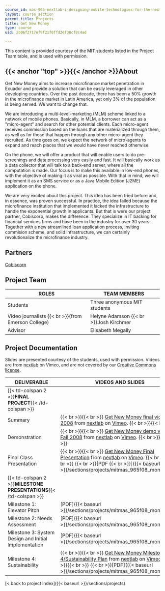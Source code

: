 ```yaml
---
course_id: mas-965-nextlab-i-designing-mobile-technologies-for-the-next-billion-users-fall-2008
layout: course_section
parent_title: Projects
title: Get New Money
type: course
uid: 2b06f2717ef9f21f0ffd26f30cf8c4ad

---
```


This content is provided courtesy of the MIT students listed in the Project Team table, and is used with permission.

{{< anchor "top" >}}{{< /anchor >}}About
----------------------------------------

Get New Money aims to increase microfinance market penetration in Ecuador and provide a solution that can be easily leveraged in other developing countries. Over the past decade, there has been a 50% growth in the microfinance market in Latin America, yet only 3% of the population is being served. We want to change that.

We are introducing a multi-level-marketing (MLM) scheme linked to a network of mobile phones. Basically, in MLM, a borrower can act as a "micro-agent" and search for other potential clients. Each micro-agent receives commission based on the loans that are materialized through them, as well as for those that happen through any other micro-agent they recruited. As time goes on, we expect the network of micro-agents to expand and reach places that we would have never reached otherwise.

On the phone, we will offer a product that will enable users to do pre-screenings and data processing very easily and fast. It will basically work as a data collector that will talk to a back-end server, where all the computation is made. Our focus is to make this available in low-end phones, with the objective of making it as viral as possible. With that in mind, we will implement it as an SMS service or as a Java Mobile Edition (J2ME) application on the phone.

We are very excited about this project. This idea has been tried before and, in essence, was proven successful. In practice, the idea failed because the microfinance institution that implemented it lacked the infrastructure to handle the exponential growth in applicants. But that is were our project partner, Cobiscorp, makes the difference. They specialize in IT backing for financial services firms and have been in the industry for over 30 years. Together with a new streamlined loan application process, inviting commision scheme, and solid infrastructure, we can certainly revolutionalize the microfinance industry.

Partners
--------

[Cobiscorp](http://www.cobiscorp.com/)

Project Team
------------

| **ROLES** | **TEAM MEMBERS** |
| --- | --- |
| Students | Three anonymous MIT students |
| Video journalists  {{< br >}}(from Emerson College) | Helyne Adamson  {{< br >}}Josh Kirchmer |
| Advisor | Elisabeth Megally 

Project Documentation
---------------------

Slides are presented courtesy of the students, used with permission. Videos are from [nextlab](https://vimeo.com/nextlab/) on Vimeo, and are not covered by our [Creative Commons license](https://ocw.mit.edu/terms/#cc).

| DELIVERABLE | VIDEOS AND SLIDES |
| --- | --- |
| {{< td-colspan 2 >}}**FINAL PROJECT**{{< /td-colspan >}} ||
| Summary |  {{< br >}}{{< br >}} [Get New Money final video Fall 2008](https://vimeo.com/4885730) from [nextlab](https://vimeo.com/nextlab) on [Vimeo](https://vimeo.com). {{< br >}}{{< br >}}  |
| Demonstration |  {{< br >}}{{< br >}} [Get New Money demo video Fall 2008](https://vimeo.com/4872914) from [nextlab](https://vimeo.com/nextlab) on [Vimeo](https://vimeo.com). {{< br >}}{{< br >}}  |
| Final Class Presentation |  {{< br >}}{{< br >}} [Get New Money Final Presentation](https://vimeo.com/3145303) from [nextlab](https://vimeo.com/nextlab) on [Vimeo](https://vimeo.com). {{< br >}}{{< br >}}   {{< br >}}[PDF  {{< br >}}]({{< baseurl >}}/sections/projects/mitmas_965f08_money_final) |
| {{< td-colspan 2 >}}**MILESTONE PRESENTATIONS**{{< /td-colspan >}} ||
| Milestone 1: Elevator Pitch | [PDF]({{< baseurl >}}/sections/projects/mitmas_965f08_money_m1) |
| Milestone 2: Needs Assessment | [PDF]({{< baseurl >}}/sections/projects/mitmas_965f08_money_m2) |
| Milestone 3: System Design and Initial Implementation | [PDF]({{< baseurl >}}/sections/projects/mitmas_965f08_money_m3) |
| Milestone 4: Sustainability |  {{< br >}}{{< br >}} [Get New Money Milestone 4/Sustainability Plan](https://vimeo.com/3187230) from [nextlab](https://vimeo.com/nextlab) on [Vimeo](https://vimeo.com). {{< br >}}{{< br >}}   {{< br >}}[PDF]({{< baseurl >}}/sections/projects/mitmas_965f08_money_m4) 

[< back to project index]({{< baseurl >}}/sections/projects)